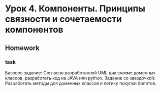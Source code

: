 # Урок 4. Компоненты. Принципы связности и сочетаемости компонентов

## Homework
### task
Базовое задание:
Согласно разработанной UML диаграмме доменных классов, разработать код на JAVA или python.
Задание со звездочкой:
Разработать методы для доменных классов и логику покупки билетов.
